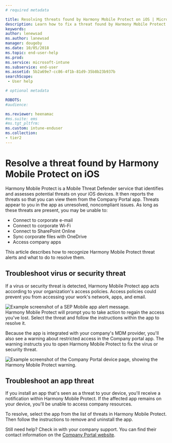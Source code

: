 ```yaml
---
# required metadata

title: Resolving threats found by Harmony Mobile Protect on iOS | Microsoft Docs
description: Learn how to fix a threat found by Harmony Mobile Protect for iOS.
keywords:
author: lenewsad
ms.author: lanewsad
manager: dougeby
ms.date: 10/05/2018
ms.topic: end-user-help
ms.prod:
ms.service: microsoft-intune
ms.subservice: end-user
ms.assetid: 5b2a69e7-cc86-4f1b-81d9-35b8b23b937b
searchScope:
 - User help

# optional metadata

ROBOTS:  
#audience:

ms.reviewer: heenamac
#ms.suite: ems
#ms.tgt_pltfrm:
ms.custom: intune-enduser
ms.collection:
- tier2
---
```


# Resolve a threat found by Harmony Mobile Protect on iOS

Harmony Mobile Protect is a Mobile Threat Defender service that identifies and assesses potential threats on your iOS devices. It then reports the threats so that you can view them from the Company Portal app. Threats appear to you in the app as unresolved, noncompliant issues. As long as these threats are present, you may be unable to:

* Connect to corporate e-mail
* Connect to corporate Wi-Fi
* Connect to SharePoint Online
* Sync corporate files with OneDrive
* Access company apps

This article describes how to recognize Harmony Mobile Protect threat alerts and what to do to resolve them.  

## Troubleshoot virus or security threat  
If a virus or security threat is detected, Harmony Mobile Protect app acts according to your organization's access policies. Access policies could prevent you from accessing your work's network, apps, and email.  

![Example screenshot of a SEP Mobile app alert message.](./media/skycure-list-of-potential-issues-android.png)  
Harmony Mobile Protect will prompt you to take action to regain the access you've lost. Select the threat and follow the instructions within the app to resolve it.

Because the app is integrated with your company's MDM provider, you'll also see a warning about restricted access in the Company portal app. The warning instructs you to open Harmony Mobile Protect to fix the virus or security threat.  

  ![Example screenshot of the Company Portal device page, showing the Harmony Mobile Protect warning.](./media/CP-lookout-virus-banner-1808.png)  

## Troubleshoot an app threat  

If you install an app that's seen as a threat to your device, you'll receive a notification within Harmony Mobile Protect. If the affected app remains on your device, you'll be unable to access company resources.  

To resolve, select the app from the list of threats in Harmony Mobile Protect. Then follow the instructions to remove and uninstall the app.  

Still need help? Check in with your company support. You can find their contact information on the [Company Portal website](https://go.microsoft.com/fwlink/?linkid=2010980).  
